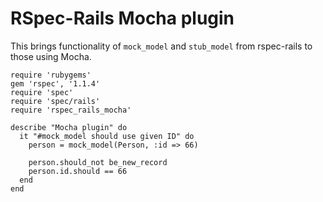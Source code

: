 RSpec-Rails Mocha plugin
========================

This brings functionality of `mock_model` and `stub_model` from rspec-rails to those using Mocha.

    require 'rubygems'
    gem 'rspec', '1.1.4'
    require 'spec'
    require 'spec/rails'
    require 'rspec_rails_mocha'
    
    describe "Mocha plugin" do
      it "#mock_model should use given ID" do
        person = mock_model(Person, :id => 66)
        
        person.should_not be_new_record
        person.id.should == 66
      end
    end
